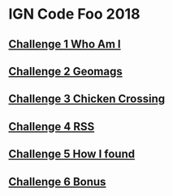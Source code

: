 # IGN Code Foo 2018

## [Challenge 1 Who Am I](https://github.com/YusofBandar/IGN-Code-Foo-2018/tree/master/Challenge%201%20Who%20am%20I)

## [Challenge 2 Geomags](https://github.com/YusofBandar/IGN-Code-Foo-2018/tree/master/Challenge%202%20Geomags)

## [Challenge 3 Chicken Crossing](https://github.com/YusofBandar/IGN-Code-Foo-2018/tree/master/Challenge%202%20Geomags)

## [Challenge 4 RSS](https://github.com/YusofBandar/IGN-Code-Foo-2018/tree/master/Challenge%202%20Geomags)

## [Challenge 5 How I found](https://github.com/YusofBandar/IGN-Code-Foo-2018/tree/master/Challenge%205%20Found%20By)

## [Challenge 6 Bonus](https://github.com/YusofBandar/IGN-Code-Foo-2018/tree/master/Challenge%206%20Bonus)
